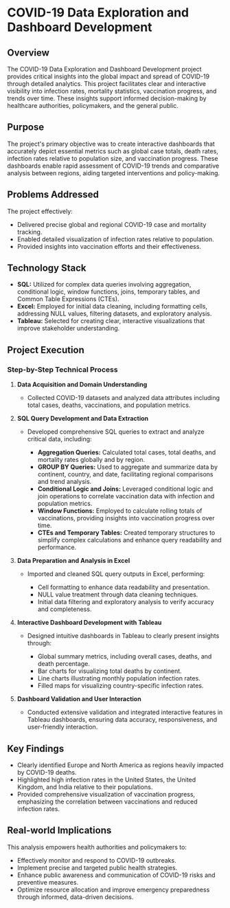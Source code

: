 # COVID-19 Data Exploration and Dashboard Development

## Overview

The COVID-19 Data Exploration and Dashboard Development project provides critical insights into the global impact and spread of COVID-19 through detailed analytics. This project facilitates clear and interactive visibility into infection rates, mortality statistics, vaccination progress, and trends over time. These insights support informed decision-making by healthcare authorities, policymakers, and the general public.

## Purpose

The project's primary objective was to create interactive dashboards that accurately depict essential metrics such as global case totals, death rates, infection rates relative to population size, and vaccination progress. These dashboards enable rapid assessment of COVID-19 trends and comparative analysis between regions, aiding targeted interventions and policy-making.

## Problems Addressed

The project effectively:

* Delivered precise global and regional COVID-19 case and mortality tracking.
* Enabled detailed visualization of infection rates relative to population.
* Provided insights into vaccination efforts and their effectiveness.

## Technology Stack

* **SQL:** Utilized for complex data queries involving aggregation, conditional logic, window functions, joins, temporary tables, and Common Table Expressions (CTEs).
* **Excel:** Employed for initial data cleaning, including formatting cells, addressing NULL values, filtering datasets, and exploratory analysis.
* **Tableau:** Selected for creating clear, interactive visualizations that improve stakeholder understanding.

## Project Execution

### Step-by-Step Technical Process

1. **Data Acquisition and Domain Understanding**

   * Collected COVID-19 datasets and analyzed data attributes including total cases, deaths, vaccinations, and population metrics.

2. **SQL Query Development and Data Extraction**

   * Developed comprehensive SQL queries to extract and analyze critical data, including:

     * **Aggregation Queries:** Calculated total cases, total deaths, and mortality rates globally and by region.
     * **GROUP BY Queries:** Used to aggregate and summarize data by continent, country, and date, facilitating regional comparisons and trend analysis.
     * **Conditional Logic and Joins:** Leveraged conditional logic and join operations to correlate vaccination data with infection and population metrics.
     * **Window Functions:** Employed to calculate rolling totals of vaccinations, providing insights into vaccination progress over time.
     * **CTEs and Temporary Tables:** Created temporary structures to simplify complex calculations and enhance query readability and performance.

3. **Data Preparation and Analysis in Excel**

   * Imported and cleaned SQL query outputs in Excel, performing:

     * Cell formatting to enhance data readability and presentation.
     * NULL value treatment through data cleaning techniques.
     * Initial data filtering and exploratory analysis to verify accuracy and completeness.

4. **Interactive Dashboard Development with Tableau**

   * Designed intuitive dashboards in Tableau to clearly present insights through:

     * Global summary metrics, including overall cases, deaths, and death percentage.
     * Bar charts for visualizing total deaths by continent.
     * Line charts illustrating monthly population infection rates.
     * Filled maps for visualizing country-specific infection rates.

5. **Dashboard Validation and User Interaction**

   * Conducted extensive validation and integrated interactive features in Tableau dashboards, ensuring data accuracy, responsiveness, and user-friendly interaction.

## Key Findings

* Clearly identified Europe and North America as regions heavily impacted by COVID-19 deaths.
* Highlighted high infection rates in the United States, the United Kingdom, and India relative to their populations.
* Provided comprehensive visualization of vaccination progress, emphasizing the correlation between vaccinations and reduced infection rates.

## Real-world Implications

This analysis empowers health authorities and policymakers to:

* Effectively monitor and respond to COVID-19 outbreaks.
* Implement precise and targeted public health strategies.
* Enhance public awareness and communication of COVID-19 risks and preventive measures.
* Optimize resource allocation and improve emergency preparedness through informed, data-driven decisions.
